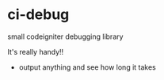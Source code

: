 ci-debug
========

small codeigniter debugging library

It's really handy!!
- output anything and see how long it takes

